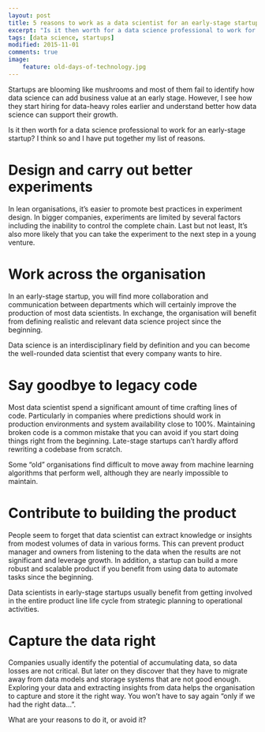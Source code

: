 ```yaml
---
layout: post
title: 5 reasons to work as a data scientist for an early-stage startup
excerpt: "Is it then worth for a data science professional to work for an early-stage startup? I think so and I have put together my list of reasons."
tags: [data science, startups]
modified: 2015-11-01
comments: true
image:
    feature: old-days-of-technology.jpg
---
```



Startups are blooming like mushrooms and most of them fail to identify how data science can add business value at an early stage. However, I see how they start hiring for data-heavy roles earlier and understand better how data science can support their growth.

Is it then worth for a data science professional to work for an early-stage startup? I think so and I have put together my list of reasons.

# Design and carry out better experiments
In lean organisations, it’s easier to promote best practices in experiment design. In bigger companies, experiments are limited by several factors including the inability to control the complete chain. Last but not least, It’s also more likely that you can take the experiment to the next step in a young venture.

# Work across the organisation
In an early-stage startup, you will find more collaboration and communication between departments which will certainly improve the production of most data scientists. In exchange, the organisation will benefit from defining realistic and relevant data science project since the beginning.

Data science is an interdisciplinary field by definition and you can become the well-rounded data scientist that every company wants to hire.

# Say goodbye to legacy code
Most data scientist spend a significant amount of time crafting lines of code. Particularly in companies where predictions should work in production environments and system availability close to 100%. Maintaining broken code is a common mistake that you can avoid if you start doing things right from the beginning. Late-stage startups can’t hardly afford rewriting a codebase from scratch.

Some “old” organisations find difficult to move away from machine learning algorithms that perform well, although they are nearly impossible to maintain.

# Contribute to building the product
People seem to forget that data scientist can extract knowledge or insights from modest volumes of data in various forms. This can prevent product manager and owners from listening to the data when the results are not significant and leverage growth. In addition, a startup can build a more robust and scalable product if you benefit from using data to automate tasks since the beginning.

Data scientists in early-stage startups usually benefit from getting involved in the entire product line life cycle from strategic planning to operational activities.

# Capture the data right
Companies usually identify the potential of accumulating data, so data losses are not critical. But later on they discover that they have to migrate away from data models and storage systems that are not good enough. Exploring your data and extracting insights from data helps the organisation to capture and store it the right way. You won’t have to say again “only if we had the right data...”.


What are your reasons to do it, or avoid it?
